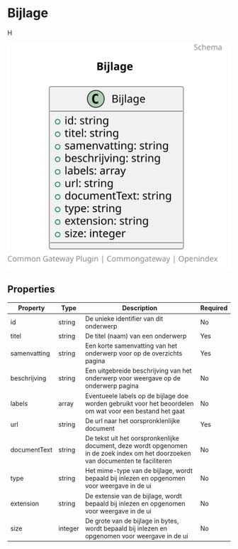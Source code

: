 # Bijlage

H

![Class Diagram](https://github.com/CommonGateway/OpenIndex/blob/documentation-2024/docs/schema/Bijlage.svg)

## Properties

| Property | Type | Description | Required |
|----------|------|-------------|----------|
| id | string | De unieke identifier van dit onderwerp | No |
| titel | string | De titel (naam) van een onderwerp | Yes |
| samenvatting | string | Een korte samenvatting van het onderwerp voor op de overzichts pagina | Yes |
| beschrijving | string | Een uitgebreide beschrijving van het onderwerp voor weergave op de onderwerp pagina | No |
| labels | array | Eventueele labels op de bijlage doe worden gebruikt voor het beoordelen om wat voor een bestand het gaat | No |
| url | string | De url naar het oorspronklenlijke document | Yes |
| documentText | string | De tekst uit het oorspronkenlijke document, deze wordt opgenomen in de zoek index om het doorzoeken van documenten te faciliteren | No |
| type | string | Het mime-type van de bijlage, wordt bepaald bij inlezen en opgenomen voor weergave in de ui | No |
| extension | string | De extensie van de bijlage, wordt bepaald bij inlezen en opgenomen voor weergave in de ui | No |
| size | integer | De grote van de bijlage in bytes, wordt bepaald bij inlezen en opgenomen voor weergave in de ui | No |
